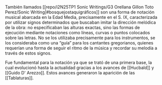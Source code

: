 También llamados [[repo/i2N25TP1 Sonic Writings/G3 Orellana Gillon Toto Perez/Sonic Writing|#bosquejostaquigráficos]] son una forma de notación musical abarcada en la Edad Media, precisamente en el S. IX, caracterizada por utilizar signos determinados que buscaban imitar la dirección melódica de la obra: no especificaban las alturas exactas, sino las formas de ejecución mediante notaciones como líneas, curvas o puntos colocados sobre las letras. No se los utilizaba precisamente para los instrumentos, se los consideraba como una “guía” para los cantantes gregorianos, quienes requerían una forma de seguir el ritmo de la música y recordar su melodía a través de estos signos.

Fue fundamental para la notación ya que se trató de una primera base, la cual evolucionó hasta la actualidad gracias a los avances de [[Hucbald]] y [[Guido D' Arezzo]].  Estos avances generaron la aparición de las [[Tablaturas]].
